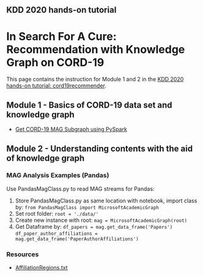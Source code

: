 ## KDD 2020 hands-on tutorial
# In Search For A Cure: Recommendation with Knowledge Graph on CORD-19

This page contains the instruction for Module 1 and 2 in the [KDD 2020 hands-on tutorial: cord19recommender](https://kdd2020tutorial.github.io/cord19recommender/). 

## Module 1 - Basics of CORD-19 data set and knowledge graph
* [Get CORD-19 MAG Subgraph using PySpark](./Module1-Get-MAG-SubGraph/README.md)


## Module 2 - Understanding contents with the aid of knowledge graph

### MAG Analysis Examples (Pandas)
Use PandasMagClass.py to read MAG streams for Pandas:
1.	Store PandasMagClass.py as same location with notebook, import class by: `from PandasMagClass import MicrosoftAcademicGraph`
2.	Set root folder: `root = './data/'`
3.	Create new instance with root: `mag = MicrosoftAcademicGraph(root)`
4.	Get Dataframe by:
`df_papers = mag.get_data_frame('Papers')`
`df_paper_author_affiliations = mag.get_data_frame('PaperAuthorAffiliations')`

### Resources
* [AffiliationRegions.txt](https://github.com/microsoft/mag-covid19-research-examples/blob/master/src/MAG-Samples/impact-of-covid19-on-the-computer-science-research-community/AffiliationRegions.txt)
